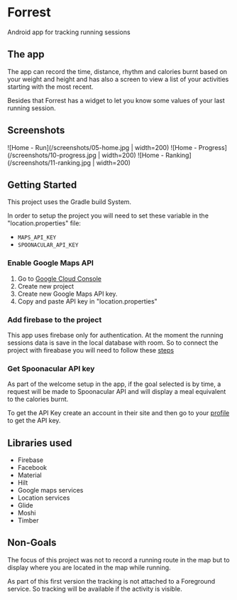# Forrest
Android app for tracking running sessions

## The app
The app can record the time, distance, rhythm and calories burnt based on your weight and height
and has also a screen to view a list of your activities starting with the most recent. 

Besides that Forrest has a widget to let you know some values of your last running session.

## Screenshots
![Home - Run](/screenshots/05-home.jpg | width=200)
![Home - Progress](/screenshots/10-progress.jpg | width=200)
![Home - Ranking](/screenshots/11-ranking.jpg | width=200)

Getting Started
---------------
This project uses the Gradle build System.

In order to setup the project you will need to set these variable 
in the "location.properties" file:

* `MAPS_API_KEY`
* `SPOONACULAR_API_KEY`

### Enable Google Maps API
1. Go to [Google Cloud Console](https://console.cloud.google.com/)
2. Create new project
3. Create new Google Maps API key.
4. Copy and paste API key in "location.properties"

### Add firebase to the project
This app uses firebase only for authentication. At the moment the running sessions data is save
in the local database with room. So to connect the project with fireabase you will need 
to follow these [steps](https://firebase.google.com/docs/android/setup)

### Get Spoonacular API key
As part of the welcome setup in the app, if the goal selected is by time, a request
will be made to Spoonacular API and will display a meal equivalent to the calories burnt.

To get the API Key create an account in their site and then go to your 
[profile](https://spoonacular.com/food-api/console#Profile) to get the API key.

Libraries used
--------------

* Firebase
* Facebook
* Material
* Hilt
* Google maps services
* Location services
* Glide
* Moshi
* Timber

Non-Goals
---------
The focus of this project was not to record a running route in the map
but to display where you are located in the map while running. 

As part of this first version the tracking is not attached to a Foreground service. So
tracking will be available if the activity is visible.